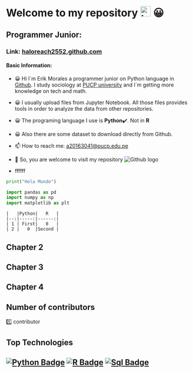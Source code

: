 
# Welcome to my repository <img src="https://user-images.githubusercontent.com/1303154/88677602-1635ba80-d120-11ea-84d8-d263ba5fc3c0.gif" width="28px" alt="hi"> 😀
## Programmer Junior:
### Link: [haloreach2552.github.com](https://haloreach2552.github.io/Data_repository/)
#### Basic Information:
* 😀 Hi I´m Erik Morales a programmer junior on Python language in [Github](https://github.com/). I study sociology at [PUCP university](https://www.pucp.edu.pe/) and I´m getting more knowledge on tech and math.
* 😀 I usually upload files from Jupyter Notebook. All those files provides tools in order to analyze the data from other repositories.
* 😀 The programing language I use is **Python**✔️. Not in **R**
* 😀 Also there are some dataset to download directly from Github.
* 📫 How to reach me: a20163041@pucp.edu.pe
* 📌 So, you are welcome to visit my repository 
![Github logo](https://github.githubassets.com/images/modules/logos_page/Octocat.png)

* ffffff

```python
print("Hola Mundo")
```

```python
import pandas as pd
import numpy as np
import matplotlib as plt
```

```
|   |Python|   R   |
|--:|-----:|------:|
| 1 | First|   0   |
| 2 |   0  |Second |
```
## Chapter 2
## Chapter 3
## Chapter 4

## Number of contributors
1️⃣ contributor
## Top Technologies

[![Python Badge](https://img.shields.io/badge/-Python-F0DB4F?style=for-the-badge&labelColor=black&logo=python&logoColor=F0DB4F)](#) [![R Badge](https://img.shields.io/badge/-R-007acc?style=for-the-badge&labelColor=black&logo=R&logoColor=007acc)](#) [![Sql Badge](https://img.shields.io/badge/-Sql-007acc?style=for-the-badge&labelColor=black&logo=sql&logoColor=FF3F33)](#)
---
